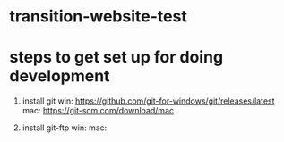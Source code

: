 # transition-website-test

# steps to get set up for doing development

1. install git
   win: https://github.com/git-for-windows/git/releases/latest
   mac: https://git-scm.com/download/mac

2. install git-ftp
   win:
   mac:
